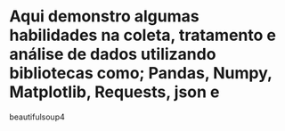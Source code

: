 # Aqui demonstro algumas habilidades na coleta, tratamento e análise de dados utilizando bibliotecas como; Pandas, Numpy, Matplotlib, Requests, json e 
beautifulsoup4
